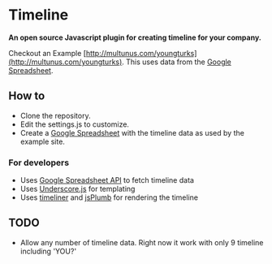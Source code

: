 Timeline
========

__An open source Javascript plugin for creating timeline for your company.__

Checkout an Example [http://multunus.com/youngturks](http://multunus.com/youngturks). This uses data from the [Google Spreadsheet](https://docs.google.com/spreadsheet/ccc?key=0AurK0h8yI6n6dEJMa0thYVI0QmtUOVMzMkp1VkpfQ0E).

## How to

* Clone the repository.
* Edit the settings.js to customize.
* Create a [Google Spreadsheet](https://docs.google.com/spreadsheet/ccc?key=0AurK0h8yI6n6dEJMa0thYVI0QmtUOVMzMkp1VkpfQ0E) with the timeline data as used by the example site.

### For developers

* Uses [Google Spreadsheet API](https://developers.google.com/gdata/samples/spreadsheet_sample) to fetch timeline data
* Uses [Underscore.js](http://underscorejs.org/) for templating
* Uses [timeliner](#) and [jsPlumb](#) for rendering the timeline

## TODO

* Allow any number of timeline data. Right now it work with only 9 timeline including 'YOU?'
